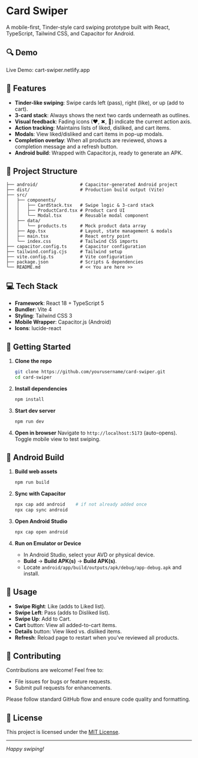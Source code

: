 # Card Swiper

A mobile-first, Tinder-style card swiping prototype built with React, TypeScript, Tailwind CSS, and Capacitor for Android.

## 🔍 Demo

Live Demo: cart-swiper.netlify.app


## 🚀 Features

* **Tinder-like swiping**: Swipe cards left (pass), right (like), or up (add to cart).
* **3-card stack**: Always shows the next two cards underneath as outlines.
* **Visual feedback**: Fading icons (❤, ✖, 🛒) indicate the current action axis.
* **Action tracking**: Maintains lists of liked, disliked, and cart items.
* **Modals**: View liked/disliked and cart items in pop-up modals.
* **Completion overlay**: When all products are reviewed, shows a completion message and a refresh button.
* **Android build**: Wrapped with Capacitor.js, ready to generate an APK.

## 📂 Project Structure

```
├── android/                # Capacitor-generated Android project
├── dist/                   # Production build output (Vite)
├── src/
│   ├── components/
│   │   ├── CardStack.tsx   # Swipe logic & 3-card stack
│   │   ├── ProductCard.tsx # Product card UI
│   │   └── Modal.tsx       # Reusable modal component
│   ├── data/
│   │   └── products.ts     # Mock product data array
│   ├── App.tsx             # Layout, state management & modals
│   ├── main.tsx            # React entry point
│   └── index.css           # Tailwind CSS imports
├── capacitor.config.ts     # Capacitor configuration
├── tailwind.config.cjs     # Tailwind setup
├── vite.config.ts          # Vite configuration
├── package.json            # Scripts & dependencies
└── README.md               # << You are here >>
```

## 💻 Tech Stack

* **Framework**: React 18 + TypeScript 5
* **Bundler**: Vite 4
* **Styling**: Tailwind CSS 3
* **Mobile Wrapper**: Capacitor.js (Android)
* **Icons**: lucide-react

## 🚀 Getting Started

1. **Clone the repo**

   ```bash
   git clone https://github.com/yourusername/card-swiper.git
   cd card-swiper
   ```

2. **Install dependencies**

   ```bash
   npm install
   ```

3. **Start dev server**

   ```bash
   npm run dev
   ```

4. **Open in browser**
   Navigate to `http://localhost:5173` (auto-opens). Toggle mobile view to test swiping.

## 📱 Android Build

1. **Build web assets**

   ```bash
   npm run build
   ```

2. **Sync with Capacitor**

   ```bash
   npx cap add android    # if not already added once
   npx cap sync android
   ```

3. **Open Android Studio**

   ```bash
   npx cap open android
   ```

4. **Run on Emulator or Device**

   * In Android Studio, select your AVD or physical device.
   * **Build** → **Build APK(s)** → **Build APK(s)**.
   * Locate `android/app/build/outputs/apk/debug/app-debug.apk` and install.

## 📜 Usage

* **Swipe Right**: Like (adds to Liked list).
* **Swipe Left**: Pass (adds to Disliked list).
* **Swipe Up**: Add to Cart.
* **Cart** button: View all added-to-cart items.
* **Details** button: View liked vs. disliked items.
* **Refresh**: Reload page to restart when you’ve reviewed all products.

## 🌟 Contributing

Contributions are welcome! Feel free to:

* File issues for bugs or feature requests.
* Submit pull requests for enhancements.

Please follow standard GitHub flow and ensure code quality and formatting.

## 📄 License

This project is licensed under the [MIT License](LICENSE).

---

*Happy swiping!*
